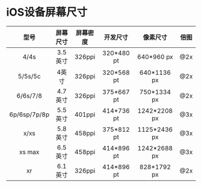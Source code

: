 # iOS设备屏幕尺寸

|型号|屏幕尺寸|屏幕密度|开发尺寸|像素尺寸|倍图|
|:-:|:-:|:-:|:-:|:-:|:-:|
|4/4s|3.5英寸|326ppi|320*480 pt|640*960 px|@2x|
|5/5s/5c|4英寸|326ppi|320*568 pt|640*1136 px|@2x|
|6/6s/7/8|4.7英寸|326ppi|375*667 pt|750*1334 px|@2x|
|6p/6sp/7p/8p|5.5英寸|401ppi|414*736 pt|1242*2208 px|@3x|
|x/xs|5.8英寸|458ppi|375*812 pt|1125*2436 px|@3x|
|xs max|6.5英寸|458ppi|414*896 pt|1242*2688 px|@3x|
|xr|6.1英寸|326ppi|414*896 pt|828*1792 px|@2x|
